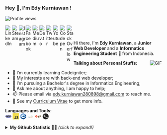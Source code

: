 ### Hey 👋, I'm Edy Kurniawan !

![Profile views](https://gpvc.arturio.dev/edy-kurniawan)

<a href="#">
  <img align="left" alt="LinkedIn" width="22px" src="https://cdn.jsdelivr.net/npm/simple-icons@v3/icons/linkedin.svg" />
</a>
<a href="#">
  <img align="left" alt="Steam" width="22px" src="https://cdn.jsdelivr.net/npm/simple-icons@3.1.0/icons/steam.svg" />
</a>
<a href="https://www.instagram.com/edy_.kurniawan/">
  <img align="left" alt="Instagram" width="22px" src="https://cdn.jsdelivr.net/npm/simple-icons@v3/icons/instagram.svg" />
</a>
<a href="#">
  <img align="left" alt="Facebook" width="22px" src="https://cdn.jsdelivr.net/npm/simple-icons@v3/icons/facebook.svg" />
</a>
<a href="#">
  <img align="left" alt="Medium" width="22px" src="https://cdn.jsdelivr.net/npm/simple-icons@v3/icons/medium.svg" />
</a>
<a href="#">
  <img align="left" alt="Dev.to" width="22px" src="https://cdn.jsdelivr.net/npm/simple-icons@v3/icons/dev-dot-to.svg" />
</a>
<a href="#">
  <img align="left" alt="Twitter" width="22px" src="https://cdn.jsdelivr.net/npm/simple-icons@v3/icons/twitter.svg" />
</a>
<a href="#">
  <img align="left" alt="Youtube" width="22px" src="https://cdn.jsdelivr.net/npm/simple-icons@v3/icons/youtube.svg" />
</a>
<a href="#">
  <img align="left" alt="Codepen" width="22px" src="https://cdn.jsdelivr.net/npm/simple-icons@v3/icons/codepen.svg" />
</a>
<a href=#">
  <img align="left" alt="StackOverflow" width="22px" src="https://cdn.jsdelivr.net/npm/simple-icons@v3/icons/stackoverflow.svg" />
</a>


<br />
<br />

Hi there, I'm **Edy Kurniawan**, a **Junior Web Developer** and a **Informatics Engineering Student** 🚀 from Indonesia.

  <img align="right" alt="GIF" src="https://camo.githubusercontent.com/4a1373646ed18da95a6d86d4131e0f4ead0236fd/68747470733a2f2f6d656469612e67697068792e636f6d2f6d656469612f38333648694a633770677a7938694e58436e2f67697068792e676966" />

**Talking about Personal Stuffs:**

- 🌱 I’m currently learning Codeigniter; 
- 🤔 My interests are with back-end web developer;
- 💼 I’m pursuing a Bachelor's degree in Informatics Engineering;
- 💬 Ask me about anything, I am happy to help;
- 📫 Please email via edy.kurniawan280898@gmail.com to reach me.
- 📝 See my [Curriculum Vitae](#) to get more info.


**Languages and Tools:**  
<code><img height="20" src="https://raw.githubusercontent.com/github/explore/80688e429a7d4ef2fca1e82350fe8e3517d3494d/topics/php/php.png"></code>
<code><img height="20" src="https://raw.githubusercontent.com/github/explore/80688e429a7d4ef2fca1e82350fe8e3517d3494d/topics/javascript/javascript.png"></code>
<code><img height="20" src="https://raw.githubusercontent.com/github/explore/80688e429a7d4ef2fca1e82350fe8e3517d3494d/topics/cpp/cpp.png"></code>
<code><img height="20" src="https://raw.githubusercontent.com/github/explore/80688e429a7d4ef2fca1e82350fe8e3517d3494d/topics/mysql/mysql.png"></code>
<code><img height="20" src="https://raw.githubusercontent.com/github/explore/80688e429a7d4ef2fca1e82350fe8e3517d3494d/topics/git/git.png"></code>
<code><img height="20" src="https://raw.githubusercontent.com/github/explore/80688e429a7d4ef2fca1e82350fe8e3517d3494d/topics/terminal/terminal.png"></code>



<details>
<summary> <b> My Github Statistic 🐱‍🏍 </b> <i>(click to expand!)</i> </summary>
  <br />
  
 [edy-kurniawan github stats](https://github-readme-stats.vercel.app/api?username=edy-kurniawan)
 
  </details>
